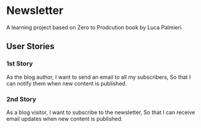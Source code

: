 # Newsletter
A learning project based on Zero to Prodcution book by Luca Palmieri.

## User Stories

### 1st Story
As the blog author,
I want to send an email to all my subscribers,
So that I can notify them when new content is published.

### 2nd Story
As a blog visitor,
I want to subscribe to the newsletter,
So that I can receive email updates when new content is published.
